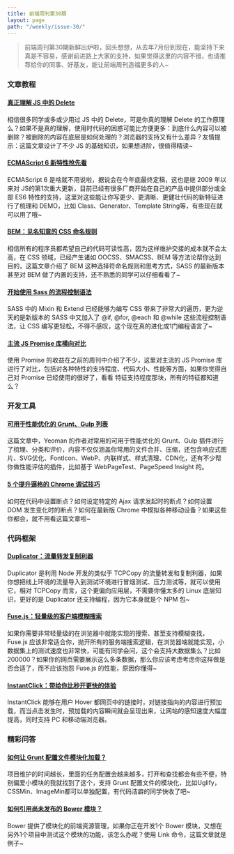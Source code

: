 ```yaml
---
title: 前端周刊第30期
layout: page
path: "/weekly/issue-30/"
---
```


> 前端周刊第30期新鲜出炉啦，回头想想，从去年7月份到现在，能坚持下来真是不容易，感谢前进路上大家的支持，如果觉得这里的内容不错，也请推荐给你的同事、好基友，能让前端周刊造福更多的人~

### 文章教程

#### [真正理解 JS 中的 Delete](http://perfectionkills.com/understanding-delete/)

相信很多同学或多或少用过 JS 中的 Delete，可是你真的理解 Delete 的工作原理么？如果不是真的理解，使用时代码的困惑可能比方便更多：到底什么内容可以被删除？被删除的内容在底层是如何处理的？浏览器的支持又有什么差异？友情提示：这篇文章设计了不少 JS 的基础知识，如果想进阶，很值得精读~

#### [ECMAScript 6 新特性抢先看](https://github.com/lukehoban/es6features?utm_source=javascriptweekly&utm_medium=email)

ECMAScript 6 是啥就不用说啦，据说会在今年底最终定稿，这也是继 2009 年以来对 JS的第1次重大更新，目前已经有很多厂商开始在自己的产品中提供部分或全部 ES6 特性的支持，这里对这些能让你写更少、更清晰、更健壮代码的新特征进行了梳理和 DEMO，比如 Class、Generator、Template String等，有些现在就可以用了哦~

#### [BEM：见名知意的 CSS 命名规则](http://webdesign.tutsplus.com/articles/an-introduction-to-the-bem-methodology--cms-19403)

相信所有的程序员都希望自己的代码可读性高，因为这样维护交接的成本就不会太高，在 CSS 领域，已经产生诸如 OOCSS、SMACSS、BEM 等方法论帮你达到目的，这篇文章介绍了 BEM 这种选择符命名规则和思考方式，SASS 的最新版本甚至对 BEM 做了内置的支持，还不熟悉的同学可以仔细看看了~

#### [开始使用 Sass 的流程控制语法](http://flippinawesome.org/2014/03/03/getting-into-sass-control-directives/)

SASS 中的 Mixin 和 Extend  已经能够为编写 CSS 带来了非常大的遍历，更为逆天的是新版本的 SASS 中又加入了 @if, @for, @each 和 @while 这些流程控制语法，让 CSS 编写更轻松，不得不感叹，这个现在真的进化成1门编程语言了~

#### [主流 JS Promise 库横向对比 ](http://complexitymaze.com/2014/03/03/javascript-promises-a-comparison-of-libraries/)

使用 Promise 的收益在之前的周刊中介绍了不少，这里对主流的 JS Promise 库进行了对比，包括对各种特性的支持程度、代码大小、性能等方面，如果你觉得自己对 Promise 已经使用的很好了，看看 特征支持程度那块，所有的特征都知道么？

### 开发工具

#### [可用于性能优化的 Grunt、Gulp 列表](http://yeoman.io/blog/performance-optimization.html)

这篇文章中，Yeoman 的作者对常用的可用于性能优化的 Grunt、Gulp 插件进行了梳理、分类和评价，内容不仅仅涵盖你常用的文件合并、压缩，还包含响应式图片、SVG优化、FontIcon、WebP、内联样式、样式清理、CDN化，还有不少帮你做性能评估的插件，比如基于 WebPageTest、PageSpeed Insight 的。

#### [5 个提升逼格的 Chrome 调试技巧](http://berzniz.com/post/78260747646/5-javascript-debugging-tips-youll-start-using-today)

如何在代码中设置断点？如何设定特定的 Ajax 请求发起时的断点？如何设置 DOM 发生变化时的断点？如何在最新版 Chrome 中模拟各种移动设备？如果这些你都会，就不用看这篇文章啦~

### 代码框架

#### [Duplicator：流量转发复制利器](https://github.com/agnoster/duplicator)

Duplicator 是利用 Node 开发的类似于 TCPCopy 的流量转发和复制利器，如果你想把线上环境的流量导入到测试环境进行冒烟测试、压力测试等，就可以使用它，相对 TCPCopy 而言，这个更偏向应用层，不需要你懂太多的 Linux 底层知识，更好的是 Duplicator 还支持编程，因为它本身就是个 NPM 包~

#### [Fuse.js：轻量级的客户端模糊搜索](http://kiro.me/projects/fuse.html)

如果你需要非常轻量级的在浏览器中就能实现的搜索、甚至支持模糊查找，Fuse.js 应该非常适合你，抛开所有的服务端搜索逻辑，在浏览器端就能实现，小数据集上的测试速度也非常快，可能有同学会问，这个会支持大数据集么？比如200000？如果你的网页需要展示这么多条数据，那么你应该考虑考虑你这样做是否合适了，而不应该抱怨 Fuse.js 的性能，原因你懂得~

#### [InstantClick：带给你比秒开更快的体验](http://instantclick.io/3.0.html)

InstantClick 能够在用户 Hover 都网页中的链接时，对链接指向的内容进行预加载，而当点击发生时，预加载的内容瞬间就会呈现出来，让网站的感知速度大幅度提高，同时支持 PC 和移动端浏览器。

### 精彩问答

#### [如何让 Grunt 配置文件模块化加载？](https://github.com/firstandthird/load-grunt-config)

项目维护的时间越长，里面的任务配置会越来越多，打开和查找都会有些不便，特别偏爱小模块的我就找到了这个，支持 Grunt 配置文件的模块化，比如Uglify，CSSMin、ImageMin都可以单独配置，有代码洁癖的同学快收了吧~

#### [如何引用尚未发布的 Bower 模块？](https://oncletom.io/2013/live-development-bower-component/)

Bower 提供了模块化的前端资源管理，如果你正在开发1个 Bower 模块，又想在另外1个项目中测试这个模块的功能，该怎么办呢？使用 Link 命令，这篇文章就是例子~
